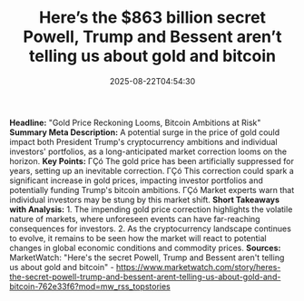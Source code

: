 ﻿---
title: "Here’s the $863 billion secret Powell, Trump and Bessent aren’t telling us about gold and bitcoin"
date: "2025-08-22T04:54:30"
category: "Markets"
summary: ""
slug: "heres the 863 billion secret powell trump and bessent arent "
source_urls:
  - "https://www.marketwatch.com/story/heres-the-secret-powell-trump-and-bessent-arent-telling-us-about-gold-and-bitcoin-762e33f6?mod=mw_rss_topstories"
seo:
  title: "Here’s the $863 billion secret Powell, Trump and Bessent aren’t telling us about gold and bitcoin | Hash n Hedge"
  description: ""
  keywords: ["news", "markets", "brief"]
---
**Headline:** "Gold Price Reckoning Looms, Bitcoin Ambitions at Risk"  **Summary Meta Description:** A potential surge in the price of gold could impact both President Trump's cryptocurrency ambitions and individual investors' portfolios, as a long-anticipated market correction looms on the horizon.  **Key Points:**  ΓÇó The gold price has been artificially suppressed for years, setting up an inevitable correction. ΓÇó This correction could spark a significant increase in gold prices, impacting investor portfolios and potentially funding Trump's bitcoin ambitions. ΓÇó Market experts warn that individual investors may be stung by this market shift.  **Short Takeaways with Analysis:**  1. The impending gold price correction highlights the volatile nature of markets, where unforeseen events can have far-reaching consequences for investors. 2. As the cryptocurrency landscape continues to evolve, it remains to be seen how the market will react to potential changes in global economic conditions and commodity prices.  **Sources:**  MarketWatch: "Here's the secret Powell, Trump and Bessent aren't telling us about gold and bitcoin" - https://www.marketwatch.com/story/heres-the-secret-powell-trump-and-bessent-arent-telling-us-about-gold-and-bitcoin-762e33f6?mod=mw_rss_topstories 
